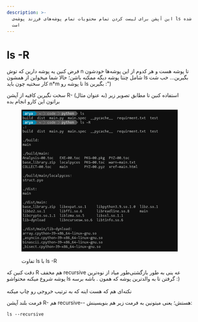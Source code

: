 ```yaml
---
description: >-
  این آپشن برای لیست کردن تمام محتویات تمام پوشه‌های فرزند پوشه‌ی ls گرفته شده
  است
---
```


# ls -R

فرض کنین یه پوشه دارین که توش n تا پوشه هست و هر کدوم از این پوشه‌ها خودشون شامل چنتا پوشه دیگه ممکنه باشن؛ حالا شما میخواین از همشون ls بگیرین... خب شت کار سختیه چون باید n\*m تا پوشه رو ls بگیرین :")

سخت نگیرین کافیه از آپشن R- استفاده کنین تا مطابق تصویر زیر (به عنوان مثال) براتون این کارو انجام بده

<figure><img src="../../.gitbook/assets/image (1).png" alt=""><figcaption><p>تفاوت ls با ls -R</p></figcaption></figure>

دقت کنین که R هم مخفف recursive عه ینی به طور بازگشتی‌طور میاد از نوه‌ترین پوشه شروع میکنه محتواشو ls گرفتن تا به والدترین پوشه که همون . باشه برسه :)\
\
نکته‌ای هم که هست اینه که به ترتیب خروجی رو چاپ میکنه

فرمت بلند آپشن R- هم recursive-- هستش؛ یعنی میتونین به فرمت زیر هم بنویسینش:

```
ls --recursive
```

